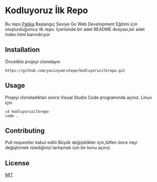 # Kodluyoruz İlk Repo
 Bu repo [Patika](https://app.patika.dev/moduller/git/odev1) Başlangıç Seviye Go Web Development Eğitimi için oluşturduğumuz ilk repo. İçerisinde bir adet README dosyası,bir adet index.html barındırıyor

## Installation
Öncelikle projeyi clonelayın
```
https://github.com/yasinyumrutepe/kodluyoruzilkrepo.git
```
## Usage
Projeyi cloneladıktan sonra Visual Studio Code programında açınız.
Linux için
```
cd kodluyoruzilkrepo
code .
```
## Contributing
 Pull requestler kabul edilir.Büyük değişiklikler için,lütfen önce neyi değiştirmek istediğinizi tartışmak için bir konu açınız.

 ## License
[MIT](https://choosealicense.com/licenses/mit/)

